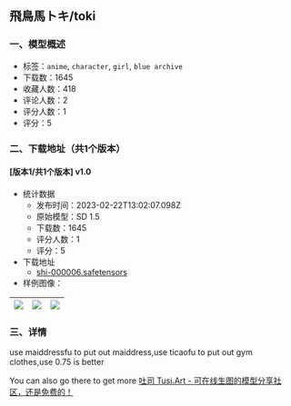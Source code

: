 ## 飛鳥馬トキ/toki
### 一、模型概述

- 标签：`anime`, `character`, `girl`, `blue archive`
- 下载数：1645
- 收藏人数：418
- 评论人数：2
- 评分人数：1
- 评分：5

### 二、下载地址（共1个版本）

#### [版本1/共1个版本] v1.0

- 统计数据
  - 发布时间：2023-02-22T13:02:07.098Z
  - 原始模型：SD 1.5
  - 下载数：1645
  - 评分人数：1
  - 评分：5
- 下载地址
  - [shi-000006.safetensors](https://civitai.com/api/download/models/13835)
- 样例图像：

| <img src="https://image.civitai.com/xG1nkqKTMzGDvpLrqFT7WA/aaf51c98-dfac-42d4-bc6f-e2ea5f245a00/width=450/134134.jpeg" /> | <img src="https://image.civitai.com/xG1nkqKTMzGDvpLrqFT7WA/1f3634a5-4599-434e-5568-173915559000/width=450/134136.jpeg" /> | <img src="https://image.civitai.com/xG1nkqKTMzGDvpLrqFT7WA/6109a4fe-e6b2-4fb5-1950-22dfca3b4100/width=450/134135.jpeg" /> |
| ---- | ---- | ---- |


### 三、详情
<p>use maiddressfu to put out maiddress,use ticaofu to put out gym clothes,use 0.75 is better</p><p>You can also go there to get more <a target="_blank" rel="ugc" href="https://tusi.art/">吐司 </a><a target="_blank" rel="ugc" href="http://Tusi.Art">Tusi.Art</a><a target="_blank" rel="ugc" href="https://tusi.art/"> - 可在线生图的模型分享社区，还是免费的！</a></p>